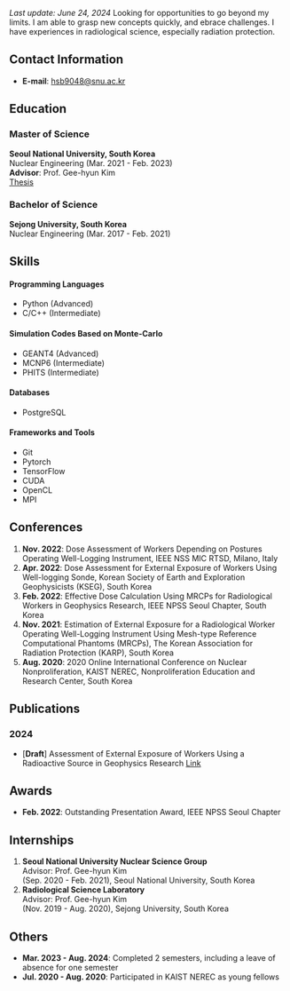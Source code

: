 <span stype="color: #808080">*Last update: June 24, 2024*</span>
Looking for opportunities to go beyond my limits. I am able to grasp new concepts quickly, and ebrace challenges. I have experiences in radiological science, especially radiation protection.

## Contact Information
- **E-mail**: <a href='mailto:hsb9048@snu.ac.kr'>hsb9048@snu.ac.kr</a>

## Education
### Master of Science
**Seoul National University, South Korea**  
Nuclear Engineering (Mar. 2021 - Feb. 2023)  
**Advisor**: Prof. Gee-hyun Kim  
[Thesis](https://www.riss.kr/search/detail/DetailView.do?p_mat_type=be54d9b8bc7cdb09&control_no=e42530d41d5cb0b2ffe0bdc3ef48d419&keyword=한상빈)

### Bachelor of Science
**Sejong University, South Korea**  
Nuclear Engineering (Mar. 2017 - Feb. 2021)

## Skills
#### Programming Languages
- Python (Advanced)
- C/C++ (Intermediate)

#### Simulation Codes Based on Monte-Carlo
- GEANT4 (Advanced)
- MCNP6 (Intermediate)
- PHITS (Intermediate)

#### Databases
- PostgreSQL

#### Frameworks and Tools
- Git
- Pytorch
- TensorFlow
- CUDA
- OpenCL
- MPI

## Conferences
1. **Nov. 2022**: Dose Assessment of Workers Depending on Postures Operating Well-Logging Instrument, IEEE NSS MIC RTSD, Milano, Italy  
2. **Apr. 2022**: Dose Assessment for External Exposure of Workers Using Well-logging Sonde, Korean Society of Earth and Exploration Geophysicists (KSEG), South Korea  
3. **Feb. 2022**: Effective Dose Calculation Using MRCPs for Radiological Workers in Geophysics Research, IEEE NPSS Seoul Chapter, South Korea  
4. **Nov. 2021**: Estimation of External Exposure for a Radiological Worker Operating Well-Logging Instrument Using Mesh-type Reference Computational Phantoms (MRCPs), The Korean Association for Radiation Protection (KARP), South Korea  
5. **Aug. 2020**: 2020 Online International Conference on Nuclear Nonproliferation, KAIST NEREC, Nonproliferation Education and Research Center, South Korea  

## Publications
### 2024
- \[**Draft**\] Assessment of External Exposure of Workers Using a Radioactive Source in Geophysics Research [Link](https://papers.ssrn.com/sol3/papers.cfm?abstract_id=4791462)

## Awards
- **Feb. 2022**: Outstanding Presentation Award, IEEE NPSS Seoul Chapter

## Internships
1. **Seoul National University Nuclear Science Group**  
   Advisor: Prof. Gee-hyun Kim  
   (Sep. 2020 - Feb. 2021), Seoul National University, South Korea  
2. **Radiological Science Laboratory**  
   Advisor: Prof. Gee-hyun Kim  
   (Nov. 2019 - Aug. 2020), Sejong University, South Korea

## Others
- **Mar. 2023 - Aug. 2024**: Completed 2 semesters, including a leave of absence for one semester
- **Jul. 2020 - Aug. 2020**: Participated in KAIST NEREC as young fellows
